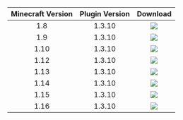 | Minecraft Version      | Plugin Version | Download    |
|   :----:   |    :----:   |    :----:   |
| 1.8      | 1.3.10       | [<img src="https://raw.githubusercontent.com/lakeboy93/Money4Mobs/master/images/download%20button.png">](https://github.com/lakeboy93/Money4Mobs/raw/master/jar%20files/1.8---Money4Mobs-v1.3.10.jar)  |
| 1.9   | 1.3.10        | [<img src="https://raw.githubusercontent.com/lakeboy93/Money4Mobs/master/images/download%20button.png">](https://github.com/lakeboy93/Money4Mobs/raw/master/jar%20files/1.9---Money4Mobs-v1.3.10.jar)      |
| 1.10      | 1.3.10       | [<img src="https://raw.githubusercontent.com/lakeboy93/Money4Mobs/master/images/download%20button.png">](https://github.com/lakeboy93/Money4Mobs/raw/master/jar%20files/1.10---Money4Mobs-v1.3.10.jar)  |
| 1.12   | 1.3.10        | [<img src="https://raw.githubusercontent.com/lakeboy93/Money4Mobs/master/images/download%20button.png">](https://github.com/lakeboy93/Money4Mobs/raw/master/jar%20files/1.12---Money4Mobs-v1.3.10.jar)      |
| 1.13      | 1.3.10       | [<img src="https://raw.githubusercontent.com/lakeboy93/Money4Mobs/master/images/download%20button.png">](https://github.com/lakeboy93/Money4Mobs/raw/master/jar%20files/1.13---Money4Mobs-v1.3.10.jar)  |
| 1.14   | 1.3.10        | [<img src="https://raw.githubusercontent.com/lakeboy93/Money4Mobs/master/images/download%20button.png">](https://github.com/lakeboy93/Money4Mobs/raw/master/jar%20files/1.14---Money4Mobs-v1.3.10.jar)      |
| 1.15      | 1.3.10      | [<img src="https://raw.githubusercontent.com/lakeboy93/Money4Mobs/master/images/download%20button.png">](https://github.com/lakeboy93/Money4Mobs/raw/master/jar%20files/1.15---Money4Mobs-v1.3.10.jar)  |
| 1.16   | 1.3.10        | [<img src="https://raw.githubusercontent.com/lakeboy93/Money4Mobs/master/images/download%20button.png">](https://github.com/lakeboy93/Money4Mobs/raw/master/jar%20files/1.16---Money4Mobs-v1.3.10.jar)      |
